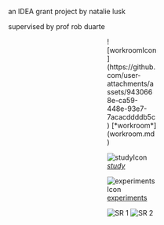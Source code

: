 an IDEA grant project by natalie lusk

supervised by prof rob duarte


<div style="width:20%; margin: auto;">
![workroomIcon](https://github.com/user-attachments/assets/9430668e-ca59-448e-93e7-7acacddddb5c)
[*workroom*](workroom.md)


![studyIcon](https://github.com/user-attachments/assets/329e539e-cd52-4356-af1d-2d9a126acf30)
[*study*](study.md)

![experimentsIcon](https://github.com/user-attachments/assets/83b5342b-9415-4850-a3e7-e0d673242361)
[experiments](experiments.md)

![SR 1](https://github.com/user-attachments/assets/be03494e-47cc-48a9-976a-1a75cadfac66)
![SR 2](https://github.com/user-attachments/assets/d2f0270e-96ef-4914-a0a0-fde3b0657301)
